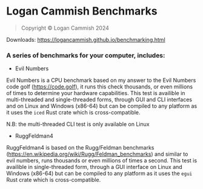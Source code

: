 # Logan Cammish Benchmarks
> Copyright © Logan Cammish 2024

Downloads: https://logancammish.github.io/benchmarking.html

### A series of benchmarks for your computer, includes: 
* Evil Numbers
  
Evil Numbers is a CPU benchmark based on my answer to the Evil Numbers code golf (https://code.golf), it runs this check thousands, or even millions of times to determine your hardware capabilities. This test is availible in multi-threaded and single-threaded forms, through GUI and CLI interfaces and on Linux and Windows (x86-64) but can be compiled to any platform as it uses the `iced` Rust crate which is cross-compatible.

N.B: the multi-threaded CLI test is only available on Linux

* RuggFeldman4

RuggFeldman4 is based on the Rugg/Feldman benchmarks (https://en.wikipedia.org/wiki/Rugg/Feldman_benchmarks) and similar to evil numbers, runs thousands or even millions of times a second. This test is availible in single-threaded form, through a GUI interface on Linux and Windows (x86-64) but can be compiled to any platform as it uses the `egui` Rust crate which is cross-compatible.

